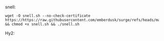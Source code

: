 snell:

```
wget -O snell.sh --no-check-certificate https://https://raw.githubusercontent.com/emberdusk/surge/refs/heads/main/Protocol/snell.sh && chmod +x snell.sh && ./snell.sh

```

Hy2:


```


```